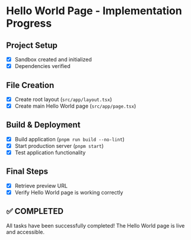 # Hello World Page - Implementation Progress

## Project Setup
- [x] Sandbox created and initialized
- [x] Dependencies verified

## File Creation
- [x] Create root layout (`src/app/layout.tsx`)
- [x] Create main Hello World page (`src/app/page.tsx`)

## Build & Deployment
- [x] Build application (`pnpm run build --no-lint`)
- [x] Start production server (`pnpm start`)
- [x] Test application functionality

## Final Steps
- [x] Retrieve preview URL
- [x] Verify Hello World page is working correctly

## ✅ COMPLETED
All tasks have been successfully completed! The Hello World page is live and accessible.